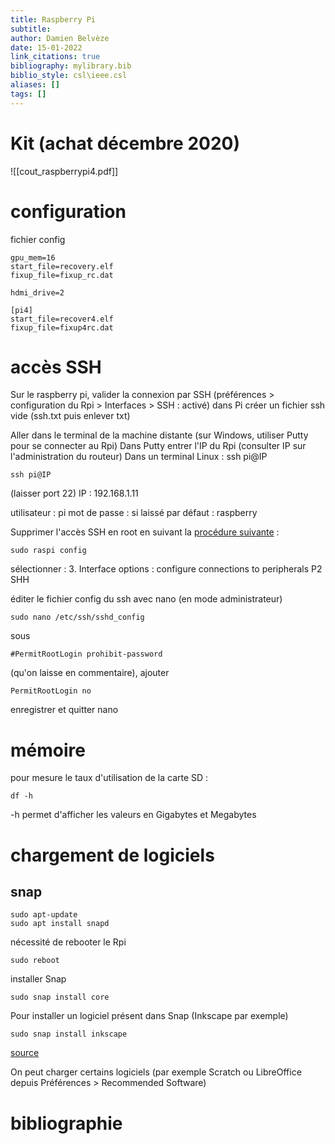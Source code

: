 ```yaml
---
title: Raspberry Pi
subtitle:
author: Damien Belvèze
date: 15-01-2022
link_citations: true
bibliography: mylibrary.bib
biblio_style: csl\ieee.csl
aliases: []
tags: []
---
```



# Kit (achat décembre 2020)

![[cout_raspberrypi4.pdf]]

# configuration
fichier config 

``````
gpu_mem=16
start_file=recovery.elf
fixup_file=fixup_rc.dat

hdmi_drive=2

[pi4]
start_file=recover4.elf
fixup_file=fixup4rc.dat
``````

# accès SSH

Sur le raspberry pi, valider la connexion par SSH 
(préférences > configuration du Rpi > Interfaces > SSH : activé)
dans Pi créer un fichier ssh vide (ssh.txt puis enlever txt)

Aller dans le terminal de la machine distante (sur Windows, utiliser Putty pour se connecter au Rpi)
Dans Putty entrer l'IP du Rpi (consulter IP sur l'administration du routeur)
Dans un terminal Linux : ssh pi@IP
``````
ssh pi@IP

``````
(laisser port 22)
IP : 192.168.1.11

utilisateur : pi
mot de passe :  si laissé par défaut : raspberry

Supprimer l'accès SSH en root en suivant la [procédure suivante](https://www.howtogeek.com/768053/how-to-ssh-into-your-raspberry-pi/) : 
``````
sudo raspi config
``````
sélectionner : 
3. Interface options : configure connections to peripherals
P2 SHH

éditer le fichier config du ssh avec nano (en mode administrateur)

``````
sudo nano /etc/ssh/sshd_config
``````

sous 
``````
#PermitRootLogin prohibit-password
``````
(qu'on laisse en commentaire), ajouter 
``````
PermitRootLogin no
``````

enregistrer et quitter nano

# mémoire

pour mesure le taux d'utilisation de la carte SD : 

``````
df -h
``````


-h permet d'afficher les valeurs en Gigabytes et Megabytes

# chargement de logiciels

## snap

``````
sudo apt-update
sudo apt install snapd
``````

nécessité de rebooter le Rpi

`````
sudo reboot
``````
 installer Snap

 ``````
 sudo snap install core
 ``````
 Pour installer un logiciel présent dans Snap (Inkscape par exemple)

 ``````
 sudo snap install inkscape
 ``````
 [source](https://snapcraft.io/install/inkscape/raspbian)

On peut charger certains logiciels (par exemple Scratch ou LibreOffice depuis Préférences > Recommended Software)



# bibliographie

